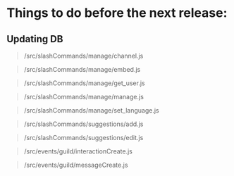# Things to do before the next release:

## Updating DB

> /src/slashCommands/manage/channel.js

> /src/slashCommands/manage/embed.js

> /src/slashCommands/manage/get_user.js

> /src/slashCommands/manage/manage.js

> /src/slashCommands/manage/set_language.js

> /src/slashCommands/suggestions/add.js

> /src/slashCommands/suggestions/edit.js

> /src/events/guild/interactionCreate.js

> /src/events/guild/messageCreate.js
